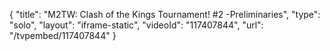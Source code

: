 {
    "title": "M2TW: Clash of the Kings Tournament! #2 -Preliminaries",
    "type": "solo",
    "layout": "iframe-static",
    "videoId": "117407844",
    "url": "\/tvpembed\/117407844"
}